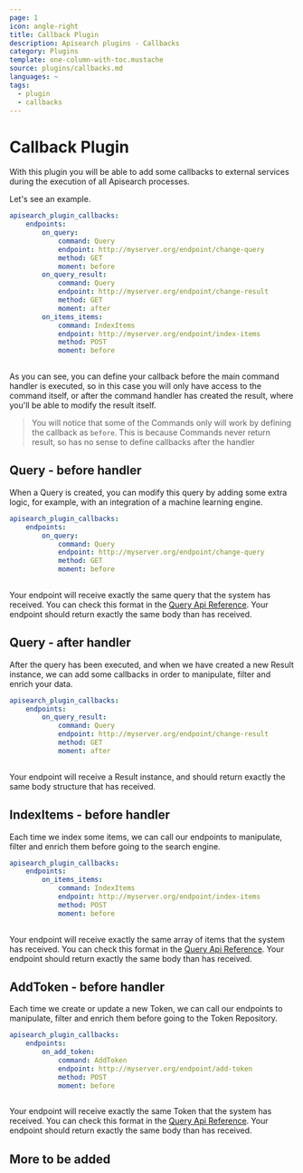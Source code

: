 ```yaml
---
page: 1
icon: angle-right
title: Callback Plugin
description: Apisearch plugins - Callbacks
category: Plugins
template: one-column-with-toc.mustache
source: plugins/callbacks.md
languages: ~
tags:
  - plugin
  - callbacks
---
```


# Callback Plugin

With this plugin you will be able to add some callbacks to external services
during the execution of all Apisearch processes.

Let's see an example.

```yaml
apisearch_plugin_callbacks:
    endpoints:
        on_query:
            command: Query
            endpoint: http://myserver.org/endpoint/change-query
            method: GET
            moment: before
        on_query_result:
            command: Query
            endpoint: http://myserver.org/endpoint/change-result
            method: GET
            moment: after
        on_items_items:
            command: IndexItems
            endpoint: http://myserver.org/endpoint/index-items
            method: POST
            moment: before
        
```

As you can see, you can define your callback before the main command handler is
executed, so in this case you will only have access to the command itself, or
after the command handler has created the result, where you'll be able to modify
the result itself.

> You will notice that some of the Commands only will work by defining the
> callback as `before`. This is because Commands never return result, so has no
> sense to define callbacks after the handler

## Query - before handler

When a Query is created, you can modify this query by adding some extra logic,
for example, with an integration of a machine learning engine.

```yaml
apisearch_plugin_callbacks:
    endpoints:
        on_query:
            command: Query
            endpoint: http://myserver.org/endpoint/change-query
            method: GET
            moment: before
        
```

Your endpoint will receive exactly the same query that the system has received.
You can check this format in the
[Query Api Reference](/api-reference/search-api.html#query).
Your endpoint should return exactly the same body than has received.

## Query - after handler

After the query has been executed, and when we have created a new Result
instance, we can add some callbacks in order to manipulate, filter and enrich
your data.

```yaml
apisearch_plugin_callbacks:
    endpoints:
        on_query_result:
            command: Query
            endpoint: http://myserver.org/endpoint/change-result
            method: GET
            moment: after
        
```

Your endpoint will receive a Result instance, and should return exactly the same
body structure that has received.

## IndexItems - before handler

Each time we index some items, we can call our endpoints to manipulate, filter
and enrich them before going to the search engine.

```yaml
apisearch_plugin_callbacks:
    endpoints:
        on_items_items:
            command: IndexItems
            endpoint: http://myserver.org/endpoint/index-items
            method: POST
            moment: before
        
```

Your endpoint will receive exactly the same array of items that the system has
received. You can check this format in the
[Query Api Reference](/api-reference/search-api.html#index-items).
Your endpoint should return exactly the same body than has received.

## AddToken - before handler

Each time we create or update a new Token, we can call our endpoints to
manipulate, filter and enrich them before going to the Token Repository.

```yaml
apisearch_plugin_callbacks:
    endpoints:
        on_add_token:
            command: AddToken
            endpoint: http://myserver.org/endpoint/add-token
            method: POST
            moment: before
        
```

Your endpoint will receive exactly the same Token that the system has received. 
You can check this format in the
[Query Api Reference](/api-reference/application-api.html#add-token).
Your endpoint should return exactly the same body than has received.

## More to be added